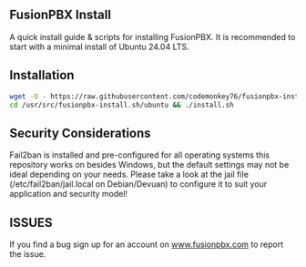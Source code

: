 FusionPBX Install
--------------------------------------
A quick install guide & scripts for installing FusionPBX. It is recommended to start with a minimal install of Ubuntu 24.04 LTS.

## Installation
```sh
wget -O - https://raw.githubusercontent.com/codemonkey76/fusionpbx-install.sh/master/pre-install.sh | sh;
cd /usr/src/fusionpbx-install.sh/ubuntu && ./install.sh
```

## Security Considerations
Fail2ban is installed and pre-configured for all operating systems this repository works on besides Windows, but the default settings may not be ideal depending on your needs. Please take a look at the jail file (/etc/fail2ban/jail.local on Debian/Devuan) to configure it to suit your application and security model!

## ISSUES
If you find a bug sign up for an account on www.fusionpbx.com to report the issue.


